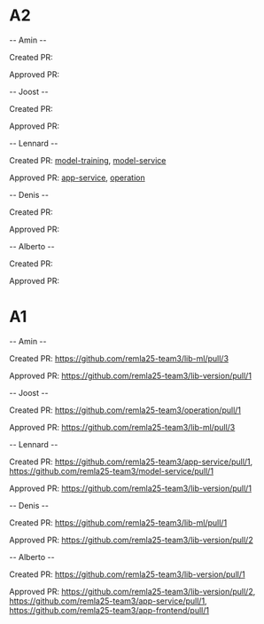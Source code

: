 # A2

-- Amin --

Created PR:

Approved PR:

-- Joost --

Created PR:

Approved PR:

-- Lennard --

Created PR: [model-training](https://github.com/remla25-team3/model-training/pull/1), [model-service](https://github.com/remla25-team3/model-service/pulls)

Approved PR: [app-service](https://github.com/remla25-team3/app-service/pull/3#pullrequestreview-2831484638), [operation](https://github.com/remla25-team3/operation/pull/12)

-- Denis --

Created PR:

Approved PR:

-- Alberto --

Created PR:

Approved PR:


# A1

-- Amin --

Created PR: https://github.com/remla25-team3/lib-ml/pull/3

Approved PR: https://github.com/remla25-team3/lib-version/pull/1

-- Joost --

Created PR: https://github.com/remla25-team3/operation/pull/1

Approved PR: https://github.com/remla25-team3/lib-ml/pull/3

-- Lennard --

Created PR: https://github.com/remla25-team3/app-service/pull/1, https://github.com/remla25-team3/model-service/pull/1

Approved PR: https://github.com/remla25-team3/lib-version/pull/1

-- Denis --

Created PR: https://github.com/remla25-team3/lib-ml/pull/1

Approved PR: https://github.com/remla25-team3/lib-version/pull/2

-- Alberto --

Created PR: https://github.com/remla25-team3/lib-version/pull/1

Approved PR: https://github.com/remla25-team3/lib-version/pull/2, https://github.com/remla25-team3/app-service/pull/1, https://github.com/remla25-team3/app-frontend/pull/1
